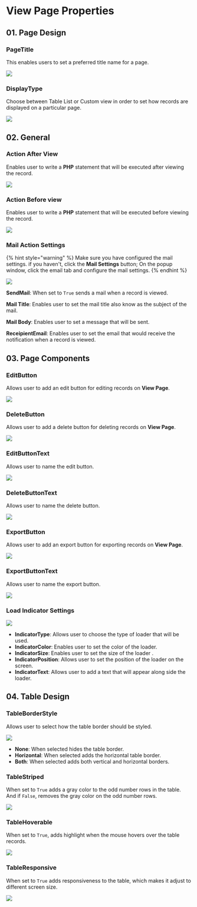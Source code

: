 # View Page Properties

## 01. Page Design

### PageTitle

This enables users to set a preferred title name for a page.

![](<../../../.gitbook/assets/View Page Properties PageTitle.png>)

### DisplayType

Choose between Table List or Custom view in order to set how records are displayed on a particular page.

![](<../../../.gitbook/assets/View Page Properties DisplayType.png>)



## 02. General

### Action After View

Enables user to write a **PHP** statement that will be executed after viewing the record.

![](<../../../.gitbook/assets/View Page Properties Action After View.png>)

### Action Before view

Enables user to write a **PHP** statement that will be executed before viewing the record.

![](<../../../.gitbook/assets/View Page Properties Action Before View.png>)

### Mail Action Settings

{% hint style="warning" %}
Make sure you have configured the mail settings. if you haven't, click the **Mail Settings** button; On the popup window, click the email tab and configure the mail settings.
{% endhint %}

![](<../../../.gitbook/assets/View Page Properties Mail Action Settings.png>)

**SendMail**: When set to `True` sends a mail when a record is viewed.

**Mail Title**: Enables user to set the mail title also know as the subject of the mail.

**Mail Body**: Enables user to set a message that will be sent.

**ReceipientEmail**: Enables user to set the email that would receive the notification when a record is viewed.



## 03. Page Components

### EditButton

Allows user to add an edit button for editing records on **View Page**.

![](<../../../.gitbook/assets/View Page Properties EditButton.png>)

### DeleteButton

Allows user to add a delete button for deleting records on **View Page**.

![](<../../../.gitbook/assets/View Page Properties DeleteButton.png>)

### EditButtonText

Allows user to name the edit button.

![](<../../../.gitbook/assets/View Page Properties EditButtonText.png>)

### DeleteButtonText

Allows user to name the delete button.

![](<../../../.gitbook/assets/View Page Properties DeleteButtonText.png>)

### ExportButton

Allows user to add an export button for exporting records on **View Page**.

![](<../../../.gitbook/assets/View Page Properties ExportButton.png>)

### ExportButtonText

Allows user to name the export button.

![](<../../../.gitbook/assets/View Page Properties ExportButtonText.png>)

### Load Indicator Settings

![](<../../../.gitbook/assets/View Page Properties Load Indicator Settings.png>)

* **IndicatorType**: Allows user to choose the type of loader that will be used.
* **IndicatorColor**: Enables user to set the color of the loader.
* **IndicatorSize**: Enables user to set the size of the loader .
* **IndicatorPosition**: Allows user to set the position of the loader on the screen.
* **IndicatorText**: Allows user to add a text that will appear along side the loader.



## 04. Table Design

### TableBorderStyle

Allows user to select how the table border should be styled.

![](<../../../.gitbook/assets/View Page Properties TableBoarderStyle.png>)

* **None**: When selected hides the table border.
* **Horizontal**: When selected adds the horizontal table border.
* **Both**: When selected adds both vertical and horizontal borders.

### TableStriped

When set to `True` adds a gray color to the odd number rows in the table. And if `False`, removes the gray color on the odd number rows.

![](<../../../.gitbook/assets/View Page Properties TableStriped.png>)

### TableHovera**b**le

When set to `True`, adds highlight when the mouse hovers over the table records.

![](<../../../.gitbook/assets/View Page Properties TableHoverable.png>)

### TableResponsive

When set to `True` adds responsiveness to the table, which makes it adjust to different screen size.

![](<../../../.gitbook/assets/View Page Properties TableResponsive.png>)


